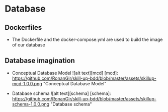 # Database

## Dockerfiles
- The Dockerfile and the docker-compose.yml are used to build the image of our database


## Database imagination

- Conceptual Database Model
![alt text][mcd]
[mcd]: https://github.com/RonanGir/skill-up-bdd/blob/master/assets/skillup-mcd-1.0.0.png "Conceptual Database Model"


- Database schema
![alt text][schema]
[schema]: https://github.com/RonanGir/skill-up-bdd/blob/master/assets/skillup-schema-1.0.0.png "Database schema"
